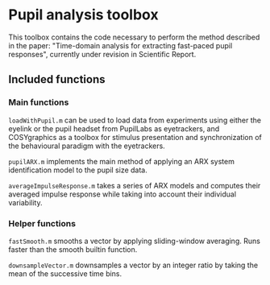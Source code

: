 # Pupil analysis toolbox

This toolbox contains the code necessary to perform the method described in the paper:
"Time-domain analysis for extracting fast-paced pupil responses", currently under revision in Scientific Report.

## Included functions
### Main functions
`loadWithPupil.m` can be used to load data from experiments using either the eyelink or the pupil headset from PupilLabs as eyetrackers, and COSYgraphics as a toolbox for stimulus presentation and synchronization of the behavioural paradigm with the eyetrackers.

`pupilARX.m` implements the main method of applying an ARX system identification model to the pupil size data.

`averageImpulseResponse.m` takes a series of ARX models and computes their averaged impulse response while taking into account their individual variability.

### Helper functions
`fastSmooth.m` smooths a vector by applying sliding-window averaging. Runs faster than the smooth builtin function.

`downsampleVector.m` downsamples a vector by an integer ratio by taking the mean of the successive time bins.
